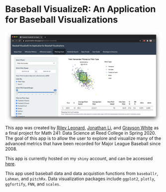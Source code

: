 # Baseball VisualizeR: An Application for Baseball Visualizations

![](app-interface.png)
This app was created by [Riley Leonard](https://www.linkedin.com/in/riley-leonard-9653791a6/), [Jonathan Li](https://github.com/jonathanmli), and [Grayson White](https://www.github.com/graysonwhite) as a final project for Math 241: Data Science at Reed College in Spring 2020. The goal of this app is to allow the user to explore and visualize many of the advanced metrics that have been recorded for Major League Baseball since 2008.

This app is currently hosted on my `shiny` account, and can be accessed [here](https://shiny.reed.edu/s/users/grwhite/baseball-visualizer/).

This app used baseball data and data acquistion functions from `baseballr`, `Lahman`, and `pitchRx`. Data visualization packages include `ggplot2`, `plotly`, `ggfortify`, `FNN`, and `scales`.
